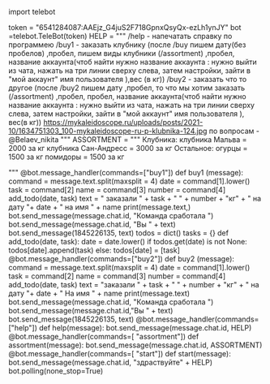 import telebot

token = "6541284087:AAEjz_G4juS2F718GpnxQsyQx-ezLh1ynJY"
bot =telebot.TeleBot(token)
HELP = """
/help - напечатать справку по программею
/buy1 - заказать клубнику (после /buy пишем дату(без пробелов) ,пробел, пишем виды клубники (/assortment) ,пробел, название аккаунта(чтоб найти нужно название аккаунта : нужно выйти из чата, нажать на три линии сверху слева, затем настройки, зайти в "мой аккаунт" имя пользователя ),вес (в кг))
/buy2 - заказать что то другое (после /buy2 пишем дату ,пробел, то что мы хотим заказать (/assortment) ,пробел,  пробел, название аккаунта(чтоб найти нужно название аккаунта : нужно выйти из чата, нажать на три линии сверху слева, затем настройки, зайти в "мой аккаунт" имя пользователя ), вес(в кг))
https://mykaleidoscope.ru/uploads/posts/2021-10/1634751303_100-mykaleidoscope-ru-p-klubnika-124.jpg
по вопросам - @Belaev_nikita
"""
ASSORTMENT = """ Клубника:
клубника Мальва = 2000 за кг
клубника Сан-Андресс = 3000 за кг
Остальное:
огурцы = 1500 за кг
помидоры = 1500 за кг

"""
@bot.message_handler(commands=["buy1"])
def buy1 (message):
    command = message.text.split(maxsplit = 4)
    date = command[1].lower()
    task = command[2]
    name = command[3]
    number = command[4]
    add_todo(date, task)
    text = " заказали " + task + " " + number + "кг" + "  на дату "+ date + " на имя " + name
    print(message.text,)
    bot.send_message(message.chat.id, "Команда сработала ")
    bot.send_message(message.chat.id, "Вы " + text)
    bot.send_message(1845226135, text)
todos = dict()
tasks = {}
def add_todo(date, task):
    date = date.lower()
    if todos.get(date) is not None:
        todos[date].append(task)
    else:
        todos[date] = [task]
@bot.message_handler(commands=["buy2"])
def buy2 (message):
    command = message.text.split(maxsplit = 4)
    date = command[1].lower()
    task = command[2]
    name = command[3]
    number = command[4]
    add_todo(date, task)
    text = "заказали " + task + " " + number + "кг" + "  на дату "+ date + " На имя " + name
    print(message.text)
    bot.send_message(message.chat.id, "Команда сработала ")
    bot.send_message(message.chat.id,"Вы " + text)
    bot.send_message(1845226135, text)
@bot.message_handler(commands=["help"])
def help(message):
    bot.send_message(message.chat.id, HELP)
@bot.message_handler(commands=[ "assortment"])
def assortment(message):
    bot.send_message(message.chat.id, ASSORTMENT)
@bot.message_handler(commands=[ "start"])
def start(message):
    bot.send_message(message.chat.id, "здраствуйте" + HELP)
bot.polling(none_stop=True)
